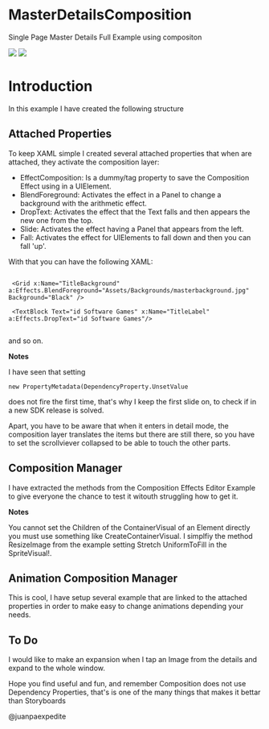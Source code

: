# MasterDetailsComposition
Single Page Master Details Full Example using compositon

<img src="https://github.com/juanpaexpedite/MasterDetailsComposition/blob/master/MasterDetailsComposition/readme0.jpg"/>

<img src="https://github.com/juanpaexpedite/MasterDetailsComposition/blob/master/MasterDetailsComposition/readme.jpg"/>

<h1>Introduction</h1>

In this example I have created the following structure

<h2>Attached Properties</h2>
To keep XAML simple I created several attached properties that when are attached, they activate the composition layer:

<ul>
<li>EffectComposition: Is a dummy/tag property to save the Composition Effect using in a UIElement.</li>
<li>BlendForeground: Activates the effect in a Panel to change a background with the arithmetic effect.</li>
<li>DropText: Activates the effect that the Text falls and then appears the new one from the top.</li>
<li>Slide: Activates the effect having a Panel that appears from the left.</li>
<li>Fall: Activates the effect for UIElements to fall down and then you can fall 'up'.</li>
</ul>

With that you can have the following XAML:

```xaml

 <Grid x:Name="TitleBackground" a:Effects.BlendForeground="Assets/Backgrounds/masterbackground.jpg" Background="Black" />
 
 <TextBlock Text="id Software Games" x:Name="TitleLabel" a:Effects.DropText="id Software Games"/>
 
```

and so on.

<b>Notes</b>

I have seen that setting 
```
new PropertyMetadata(DependencyProperty.UnsetValue
```
does not fire the first time, that's why I keep the first slide on, to check if in a new SDK release is solved.

Apart, you have to be aware that when it enters in detail mode, the composition layer translates the items but there are still there, so you have to set the scrollviever collapsed to be able to touch the other parts.


<h2>Composition Manager</h2>

I have extracted the methods from the Composition Effects Editor Example to give everyone the chance to test it witouth struggling how to get it.

<b>Notes</b>

You cannot set the Children of the ContainerVisual of an Element directly you must use something like CreateContainerVisual.
I simplfiy the method ResizeImage from the example setting Stretch UniformToFill in the SpriteVisual!.

<h2>Animation Composition Manager</h3>

This is cool, I have setup several example that are linked to the attached properties in order to make easy to change animations depending your needs.

<h2>To Do</h2>
I would like to make an expansion when I tap an Image from the details and expand to the whole window.

Hope you find useful and fun, and remember Composition does not use Dependency Properties, that's is one of the many things that makes it bettar than Storyboards

@juanpaexpedite



